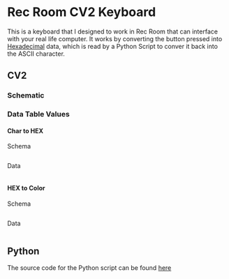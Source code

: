# Rec Room CV2 Keyboard

This is a keyboard that I designed to work in Rec Room that can interface with your real life computer. It works by converting the button pressed into [Hexadecimal](https://en.wikipedia.org/wiki/Hexadecimal) data, which is read by a Python Script to conver it back into the ASCII character.

## CV2

### Schematic

### Data Table Values

#### Char to HEX

Schema
```
```

Data
```
```

#### HEX to Color

Schema
```
```

Data
```
```

## Python

The source code for the Python script can be found [here](https://github.com/RealMCoded/RecRoomKeyboard/blob/main/RecRoomColorToBinary.py)

